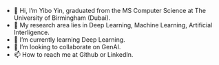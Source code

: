 - 👋 Hi, I’m Yibo Yin, graduated from the MS Computer Science at The University of Birmingham (Dubai).
- 👀 My research area lies in Deep Learning, Machine Learning, Artificial Interligence.
- 🌱 I’m currently learning Deep Learning.
- 💞️ I’m looking to collaborate on GenAI.
- 📫 How to reach me at Github or LinkedIn.

<!---
yincodeman/yincodeman is a ✨ special ✨ repository because its `README.md` (this file) appears on your GitHub profile.
You can click the Preview link to take a look at your changes.
--->
